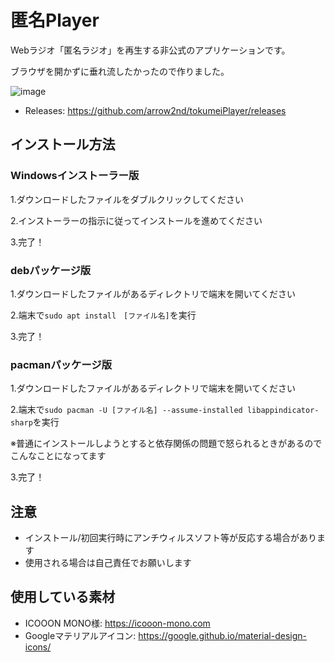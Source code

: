 # 匿名Player

Webラジオ「匿名ラジオ」を再生する非公式のアプリケーションです。

ブラウザを開かずに垂れ流したかったので作りました。

![image](https://user-images.githubusercontent.com/44780846/81769975-e3fdbf00-9519-11ea-979c-6b1325869325.png)

- Releases: https://github.com/arrow2nd/tokumeiPlayer/releases

## インストール方法

### Windowsインストーラー版
1.ダウンロードしたファイルをダブルクリックしてください

2.インストーラーの指示に従ってインストールを進めてください

3.完了！

### debパッケージ版
1.ダウンロードしたファイルがあるディレクトリで端末を開いてください

2.端末で```sudo apt install　[ファイル名]```を実行

3.完了！

### pacmanパッケージ版
1.ダウンロードしたファイルがあるディレクトリで端末を開いてください

2.端末で```sudo pacman -U [ファイル名] --assume-installed libappindicator-sharp```を実行

※普通にインストールしようとすると依存関係の問題で怒られるときがあるのでこんなことになってます

3.完了！

## 注意
- インストール/初回実行時にアンチウィルスソフト等が反応する場合があります
- 使用される場合は自己責任でお願いします

## 使用している素材
- ICOOON MONO様: https://icooon-mono.com
- Googleマテリアルアイコン: https://google.github.io/material-design-icons/
